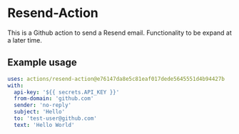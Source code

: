 # Resend-Action

This is a Github action to send a Resend email. Functionality to be expand at a later time.

## Example usage

```yaml
uses: actions/resend-action@e76147da8e5c81eaf017dede5645551d4b94427b
with:
  api-key: '${{ secrets.API_KEY }}'
  from-domain: 'github.com'
  sender: 'no-reply'
  subject: 'Hello'
  to: 'test-user@github.com'
  text: 'Hello World'
```
